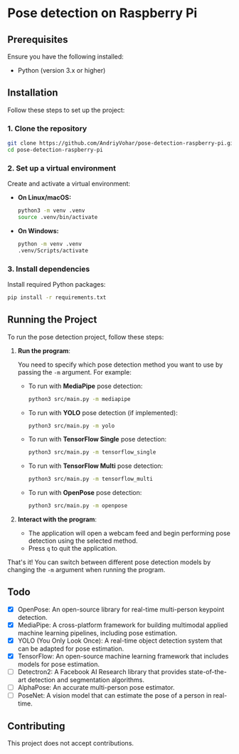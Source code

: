 # Pose detection on Raspberry Pi


## Prerequisites

Ensure you have the following installed:  
- Python (version 3.x or higher)

## Installation

Follow these steps to set up the project:

### 1. Clone the repository
```bash
git clone https://github.com/AndriyVohar/pose-detection-raspberry-pi.git
cd pose-detection-raspberry-pi
```

### 2. Set up a virtual environment
Create and activate a virtual environment:  

- **On Linux/macOS:**
  ```bash
  python3 -m venv .venv
  source .venv/bin/activate
  ```

- **On Windows:**
  ```bash
  python -m venv .venv
  .venv/Scripts/activate
  ```

### 3. Install dependencies
Install required Python packages:  
```bash
pip install -r requirements.txt
```

## Running the Project

To run the pose detection project, follow these steps:

1. **Run the program**:

   You need to specify which pose detection method you want to use by passing the `-m` argument. For example:

   - To run with **MediaPipe** pose detection:
     ```bash
     python3 src/main.py -m mediapipe
     ```
     
   - To run with **YOLO** pose detection (if implemented):
     ```bash
     python3 src/main.py -m yolo
     ```
     
   - To run with **TensorFlow Single** pose detection:
     ```bash
     python3 src/main.py -m tensorflow_single
     ```
     
   - To run with **TensorFlow Multi** pose detection:
     ```bash
     python3 src/main.py -m tensorflow_multi
     ```
     
   - To run with **OpenPose** pose detection:
     ```bash
     python3 src/main.py -m openpose
     ```

2. **Interact with the program**:

   - The application will open a webcam feed and begin performing pose detection using the selected method.
   - Press `q` to quit the application.

That's it! You can switch between different pose detection models by changing the `-m` argument when running the program.


## Todo
- [X] OpenPose: An open-source library for real-time multi-person keypoint detection.
- [X] MediaPipe: A cross-platform framework for building multimodal applied machine learning pipelines, including pose estimation.
- [X] YOLO (You Only Look Once): A real-time object detection system that can be adapted for pose estimation.
- [X] TensorFlow: An open-source machine learning framework that includes models for pose estimation.
- [ ] Detectron2: A Facebook AI Research library that provides state-of-the-art detection and segmentation algorithms.
- [ ] AlphaPose: An accurate multi-person pose estimator.
- [ ] PoseNet: A vision model that can estimate the pose of a person in real-time.

## Contributing
This project does not accept contributions.